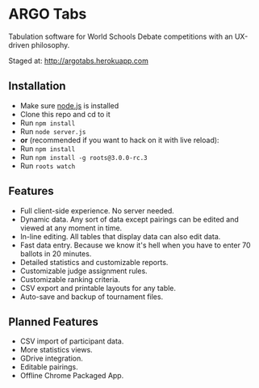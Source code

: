 ARGO Tabs
=================
Tabulation software for World Schools Debate competitions with an UX-driven philosophy.

Staged at:
http://argotabs.herokuapp.com

Installation
-----------------
- Make sure [node.js](http://nodejs.org) is installed
- Clone this repo and cd to it
- Run `npm install`
- Run `node server.js`
- **or** (recommended if you want to hack on it with live reload):
- Run `npm install`
- Run `npm install -g roots@3.0.0-rc.3`
- Run `roots watch`

Features
-----------------
* Full client-side experience. No server needed.
* Dynamic data. Any sort of data except pairings can be edited and viewed at any moment in time.
* In-line editing. All tables that display data can also edit data.
* Fast data entry. Because we know it's hell when you have to enter 70 ballots in 20 minutes.
* Detailed statistics and customizable reports.
* Customizable judge assignment rules.
* Customizable ranking criteria.
* CSV export and printable layouts for any table.
* Auto-save and backup of tournament files.

Planned Features
-----------------
* CSV import of participant data.
* More statistics views.
* GDrive integration.
* Editable pairings.
* Offline Chrome Packaged App.

